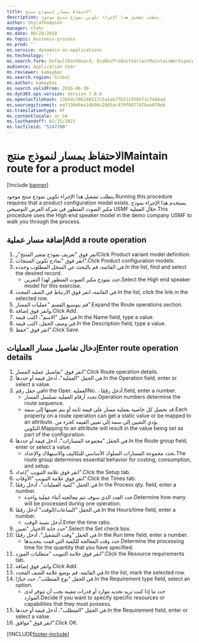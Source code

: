 ```yaml
---
title: الاحتفاظ بمسار لنموذج منتج
description: يتطلب تشغيل هذا الإجراء تكوين نموذج منتج موجود.
author: ShylaThompson
manager: tfehr
ms.date: 08/29/2018
ms.topic: business-process
ms.prod: ''
ms.service: dynamics-ax-applications
ms.technology: ''
ms.search.form: DefaultDashboard, EcoResProductVariantMaintainWorkspace, PCProductConfigurationModelListPage, PCProductConfigurationModelDetails, PCRouteOperationDetails, WrkCtrCapabilityLookUp
audience: Application User
ms.reviewer: kamaybac
ms.search.region: Global
ms.author: kamaybac
ms.search.validFrom: 2016-06-30
ms.dyn365.ops.version: Version 7.0.0
ms.openlocfilehash: 13bbdc706280317c5a1ab7fb21c9585f1c7d48ad
ms.sourcegitcommit: eaf330dbee1db96c20d5ac479f007747bea079eb
ms.translationtype: HT
ms.contentlocale: ar-SA
ms.lasthandoff: 02/15/2021
ms.locfileid: "5247780"
---
```

# <a name="maintain-route-for-a-product-model"></a><span data-ttu-id="b41ce-103">الاحتفاظ بمسار لنموذج منتج</span><span class="sxs-lookup"><span data-stu-id="b41ce-103">Maintain route for a product model</span></span>

[!include [banner](../../includes/banner.md)]

<span data-ttu-id="b41ce-104">يتطلب تشغيل هذا الإجراء تكوين نموذج منتج موجود.</span><span class="sxs-lookup"><span data-stu-id="b41ce-104">Running this procedure requires that a product configuration model exists.</span></span> <span data-ttu-id="b41ce-105">يستخدم هذا الإجراء نموذج مكبر الصوت المتطور في شركة العرض التوضيحي USMF خلال العملية.</span><span class="sxs-lookup"><span data-stu-id="b41ce-105">This procedure uses the High end speaker model in the demo company USMF to walk you through the process.</span></span>


## <a name="add-a-route-operation"></a><span data-ttu-id="b41ce-106">إضافة مسار عملية</span><span class="sxs-lookup"><span data-stu-id="b41ce-106">Add a route operation</span></span>
1. <span data-ttu-id="b41ce-107">انقر فوق "تعريف نموذج متغير المنتج"ز</span><span class="sxs-lookup"><span data-stu-id="b41ce-107">Click Product variant model definition.</span></span>
2. <span data-ttu-id="b41ce-108">انقر فوق "نماذج تكوين المنتجات".</span><span class="sxs-lookup"><span data-stu-id="b41ce-108">Click Product configuration models.</span></span>
3. <span data-ttu-id="b41ce-109">في القائمة، قم بالبحث عن السجل المطلوب وحدده.</span><span class="sxs-lookup"><span data-stu-id="b41ce-109">In the list, find and select the desired record.</span></span>
    * <span data-ttu-id="b41ce-110">حدد نموذج مكبر الصوت المتطور لهذا التمرين.</span><span class="sxs-lookup"><span data-stu-id="b41ce-110">Select the High end speaker model for this exercise.</span></span>  
4. <span data-ttu-id="b41ce-111">في القائمة، انقر فوق الارتباط في الصف المحدد.</span><span class="sxs-lookup"><span data-stu-id="b41ce-111">In the list, click the link in the selected row.</span></span>
5. <span data-ttu-id="b41ce-112">قم بتوسيع القسم "عمليات المسار".</span><span class="sxs-lookup"><span data-stu-id="b41ce-112">Expand the Route operations section.</span></span>
6. <span data-ttu-id="b41ce-113">وانقر فوق إضافة.</span><span class="sxs-lookup"><span data-stu-id="b41ce-113">Click Add.</span></span>
7. <span data-ttu-id="b41ce-114">في حقل "الاسم"، اكتب قيمة.</span><span class="sxs-lookup"><span data-stu-id="b41ce-114">In the Name field, type a value.</span></span>
8. <span data-ttu-id="b41ce-115">في وصف الحقل، اكتب قيمة.</span><span class="sxs-lookup"><span data-stu-id="b41ce-115">In the Description field, type a value.</span></span>
9. <span data-ttu-id="b41ce-116">انقر فوق "حفظ".</span><span class="sxs-lookup"><span data-stu-id="b41ce-116">Click Save.</span></span>

## <a name="enter-route-operation-details"></a><span data-ttu-id="b41ce-117">إدخال تفاصيل مسار العمليات</span><span class="sxs-lookup"><span data-stu-id="b41ce-117">Enter route operation details</span></span>
1. <span data-ttu-id="b41ce-118">انقر فوق "تفاصيل عملية المسار".</span><span class="sxs-lookup"><span data-stu-id="b41ce-118">Click Route operation details.</span></span>
2. <span data-ttu-id="b41ce-119">في الحقل "العملية"، أدخل قيمة أو حددها.</span><span class="sxs-lookup"><span data-stu-id="b41ce-119">In the Operation field, enter or select a value.</span></span>
3. <span data-ttu-id="b41ce-120">في حقل رقم</span><span class="sxs-lookup"><span data-stu-id="b41ce-120">In the Oper.</span></span> <span data-ttu-id="b41ce-121">العملية</span><span class="sxs-lookup"><span data-stu-id="b41ce-121">No.</span></span> <span data-ttu-id="b41ce-122">، أدخل رقمًا.</span><span class="sxs-lookup"><span data-stu-id="b41ce-122">field, enter a number.</span></span>
    * <span data-ttu-id="b41ce-123">تحدد أرقام العملية تسلسل المسار.</span><span class="sxs-lookup"><span data-stu-id="b41ce-123">Operation numbers determine the route sequence.</span></span>  
    * <span data-ttu-id="b41ce-124">قد تحصل كل خاصية بعملية مسار على قيمة ثابتة أو يتم تعيينها إلى سمة.</span><span class="sxs-lookup"><span data-stu-id="b41ce-124">Each property on a route operation can get a static value or be mapped to an attribute.</span></span> <span data-ttu-id="b41ce-125">يؤدي التعيين إلى سمة إلى تعيين القيمة كجزء من التكوين.</span><span class="sxs-lookup"><span data-stu-id="b41ce-125">Mapping to an attribute will result in the value being set as part of the configuration.</span></span>  
4. <span data-ttu-id="b41ce-126">في الحقل "مجموعة المسارات"، أدخل قيمة أو حددها.</span><span class="sxs-lookup"><span data-stu-id="b41ce-126">In the Route group field, enter or select a value.</span></span>
    * <span data-ttu-id="b41ce-127">تحدد مجموعة المسارات السلوك الأساسي للتكاليف والاستهلاك والإعداد.</span><span class="sxs-lookup"><span data-stu-id="b41ce-127">The route group determines essential behavior for costing, consumption, and setup.</span></span>  
5. <span data-ttu-id="b41ce-128">انقر فوق علامة التبويب "إعداد".</span><span class="sxs-lookup"><span data-stu-id="b41ce-128">Click the Setup tab.</span></span>
6. <span data-ttu-id="b41ce-129">انقر فوق علامة التبويب "الأوقات".</span><span class="sxs-lookup"><span data-stu-id="b41ce-129">Click the Times tab.</span></span>
7. <span data-ttu-id="b41ce-130">في الحقل "كمية العمليات‬"، أدخل رقمًا.</span><span class="sxs-lookup"><span data-stu-id="b41ce-130">In the Process qty. field, enter a number.</span></span>
    * <span data-ttu-id="b41ce-131">حدد العدد الذي سوف تتم معالجته أثناء عملية واحدة.</span><span class="sxs-lookup"><span data-stu-id="b41ce-131">Determine how many will be processed during one operation.</span></span>  
8. <span data-ttu-id="b41ce-132">في الحقل "الساعات/الوقت" أدخل رقمًا.</span><span class="sxs-lookup"><span data-stu-id="b41ce-132">In the Hours/time field, enter a number.</span></span>
    * <span data-ttu-id="b41ce-133">أدخل نسبة الوقت.</span><span class="sxs-lookup"><span data-stu-id="b41ce-133">Enter the time ratio.</span></span>  
9. <span data-ttu-id="b41ce-134">حدد خانة الاختيار "تعيين".</span><span class="sxs-lookup"><span data-stu-id="b41ce-134">Select the Set check box.</span></span>
10. <span data-ttu-id="b41ce-135">في الحقل "وقت التشغيل"، أدخل رقمًا.</span><span class="sxs-lookup"><span data-stu-id="b41ce-135">In the Run time field, enter a number.</span></span>
    * <span data-ttu-id="b41ce-136">حدد وقت المعالجة للكمية التي قمت بتحديدها.</span><span class="sxs-lookup"><span data-stu-id="b41ce-136">Determine the processing time for the quantity that you have specified.</span></span>  
11. <span data-ttu-id="b41ce-137">انقر فوق علامة التبويب "متطلبات المورد".</span><span class="sxs-lookup"><span data-stu-id="b41ce-137">Click the Resource requirements tab.</span></span>
12. <span data-ttu-id="b41ce-138">وانقر فوق إضافة.</span><span class="sxs-lookup"><span data-stu-id="b41ce-138">Click Add.</span></span>
13. <span data-ttu-id="b41ce-139">في القائمة، قم بوضع علامة للصف المحدد.</span><span class="sxs-lookup"><span data-stu-id="b41ce-139">In the list, mark the selected row.</span></span>
14. <span data-ttu-id="b41ce-140">في الحقل "نوع المتطلب"، حدد خيارًا.</span><span class="sxs-lookup"><span data-stu-id="b41ce-140">In the Requirement type field, select an option.</span></span>
    * <span data-ttu-id="b41ce-141">حدد ما إذا كنت تريد تحديد موارد أو قدرات معينة يجب أن تتوفر لدى الموارد.</span><span class="sxs-lookup"><span data-stu-id="b41ce-141">Decide if you want to specify specific resources or capabilities that they must possess.</span></span>  
15. <span data-ttu-id="b41ce-142">في الحقل "المتطلب"، أدخل قيمة أو حددها.</span><span class="sxs-lookup"><span data-stu-id="b41ce-142">In the Requirement field, enter or select a value.</span></span>
16. <span data-ttu-id="b41ce-143">انقر فوق "موافق".</span><span class="sxs-lookup"><span data-stu-id="b41ce-143">Click OK.</span></span>



[!INCLUDE[footer-include](../../../includes/footer-banner.md)]